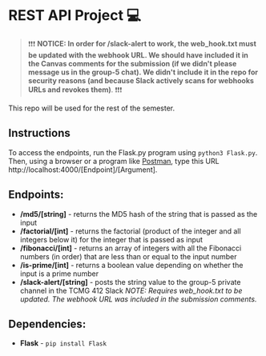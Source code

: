 # REST API Project :computer:
> :exclamation::exclamation::exclamation: **NOTICE: In order for /slack-alert to work, the web_hook.txt must be updated with the webhook URL. We should have included it in the Canvas comments for the submission (if we didn't please message us in the group-5 chat). We didn't include it in the repo for security reasons (and because Slack actively scans for webhooks URLs and revokes them)**. :exclamation::exclamation::exclamation:

This repo will be used for the rest of the semester.

## Instructions
To access the endpoints, run the Flask.py program using `python3 Flask.py`.  Then, using a browser or a program like [Postman](https://www.postman.com/ "Postman"), type this URL http://localhost:4000/[Endpoint]/[Argument].

## Endpoints:
- **/md5/[string]** - returns the MD5 hash of the string that is passed as the input
- **/factorial/[int]** - returns the factorial (product of the integer and all integers below it) for the integer that is passed as input
- **/fibonacci/[int]** - returns an array of integers with all the Fibonacci numbers (in order) that are less than or equal to the input number
- **/is-prime/[int]** - returns a boolean value depending on whether the input is a prime number
- **/slack-alert/[string]** - posts the string value to the group-5 private channel in the TCMG 412 Slack
*NOTE: Requires web_hook.txt to be updated. The webhook URL was included in the submission comments.*

## Dependencies:
- **Flask** - `pip install Flask`
